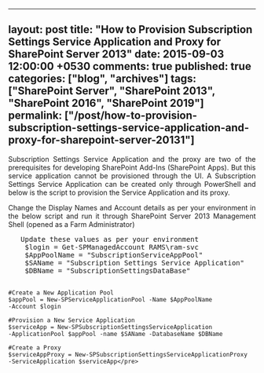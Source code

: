 ---
layout: post
title: "How to Provision Subscription Settings Service Application and Proxy for SharePoint Server 2013"
date: 2015-09-03 12:00:00 +0530
comments: true
published: true
categories: ["blog", "archives"]
tags: ["SharePoint Server", "SharePoint 2013", "SharePoint 2016", "SharePoint 2019"]
permalink: ["/post/how-to-provision-subscription-settings-service-application-and-proxy-for-sharepoint-server-20131"]
  ---
<!-- more -->
<p style="text-align: justify;">Subscription Settings Service Application and the proxy are two of the prerequisites for developing SharePoint Add-Ins (SharePoint Apps). But this service application cannot be provisioned through the UI. A Subscription Settings Service Application can be created only through PowerShell and below is the script to provision the Service Application and its proxy.</p>
<p style="text-align: justify;">Change the Display Names and Account details as per your environment in the below script and run it through SharePoint Server 2013 Management Shell (opened as a Farm Administrator)</p>
<pre class="brush:ps;auto-links:false;toolbar:false" contenteditable="false">	Update these values as per your environment
	$login = Get-SPManagedAccount RAMS\ram-svc
	$AppPoolName = "SubscriptionServiceAppPool"
	$SAName = "Subscription Settings Service Application"
	$DBName = "SubscriptionSettingsDataBase"


	#Create a New Application Pool
	$appPool = New-SPServiceApplicationPool -Name $AppPoolName 
	-Account $login

	#Provision a New Service Application
	$serviceApp = New-SPSubscriptionSettingsServiceApplication 
	-ApplicationPool $appPool -name $SAName -DatabaseName $DBName 

	#Create a Proxy
	$serviceAppProxy = New-SPSubscriptionSettingsServiceApplicationProxy 
	-ServiceApplication $serviceApp</pre>
<p style="text-align: justify;">&nbsp;</p>
